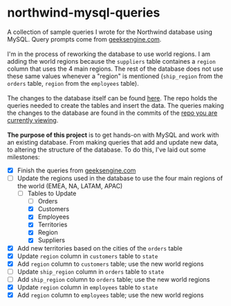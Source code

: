 # northwind-mysql-queries
A collection of sample queries I wrote for the Northwind database using MySQL. Query prompts come from [geeksengine.com](https://www.geeksengine.com/database/problem-solving/northwind-queries-part-1.php).
<br><br>
I'm in the process of reworking the database to use world regions. I am adding the world regions because the `suppliers` table containes a `region` column that uses the 4 main regions. The rest of the database does not use these same values whenever a "region" is mentioned (`ship_region` from the `orders` table, `region` from the `employees` table). 
<br><br>
The changes to the database itself can be found [here](https://github.com/andrew-lundy/northwind_mysql). The repo holds the queries needed to create the tables and insert the data. The queries making the changes to the database are found in the commits of the [repo you are currently viewing](https://github.com/andrew-lundy/northwind-mysql-queries/commits/dev).
<br><br>
**The purpose of this project** is to get hands-on with MySQL and work with an existing database. From making queries that add and update new data, to altering the structure of the database. To do this, I've laid out some milestones:
- [x] Finish the queries from [geeksengine.com](https://www.geeksengine.com/database/problem-solving/northwind-queries-part-1.php)
- [ ] Update the regions used in the database to use the four main regions of the world (EMEA, NA, LATAM, APAC)<br>
    - [ ] Tables to Update<br>
        - [ ] Orders<br>
        - [x] Customers<br>
        - [x] Employees<br>
        - [x] Territories<br>
        - [x] Region<br>
        - [x] Suppliers<br>
- [x] Add new territories based on the cities of the `orders` table
- [x] Update `region` column in `customers` table to `state`
- [x] Add `region` column to `customers` table; use the new world regions
- [ ] Update `ship_region` column in `orders` table to `state`
- [ ] Add `ship_region` column to `orders` table; use the new world regions
- [x] Update `region` column in `employees` table to `state`
- [x] Add `region` column to `employees` table; use the new world regions
<br>
